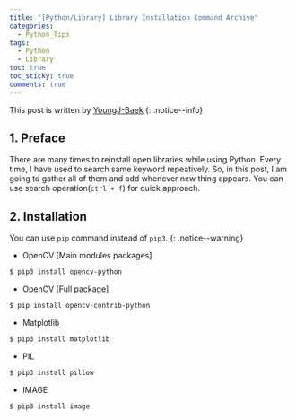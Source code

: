 ```yaml
---
title: "[Python/Library] Library Installation Command Archive"
categories:
  - Python_Tips
tags:
  - Python
  - Library
toc: true
toc_sticky: true
comments: true
---
```


This post is written by [YoungJ-Baek](https://github.com/YoungJ-Baek)
{: .notice--info}

## 1. Preface

There are many times to reinstall open libraries while using Python. Every time, I have used to search same keyword repeatively. So, in this post, I am going to gather all of them and add whenever new thing appears. You can use search operation(`ctrl + f`) for quick approach.

## 2. Installation

You can use `pip` command instead of `pip3`.
{: .notice--warning}

- OpenCV [Main modules packages]

```bash
$ pip3 install opencv-python
```

- OpenCV [Full package]

```bash
$ pip install opencv-contrib-python
```

- Matplotlib

```bash
$ pip3 install matplotlib
```

- PIL

```bash
$ pip3 install pillow
```

- IMAGE

```bash
$ pip3 install image
```
